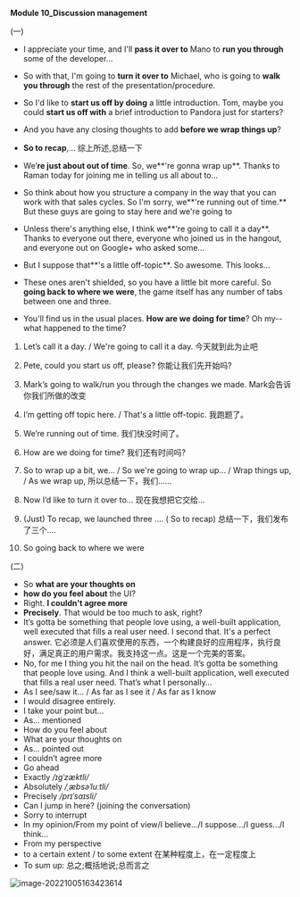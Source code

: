 **Module 10_Discussion management**

(一)

- I appreciate your time, and I'll  **pass it over to** Mano to  **run you through** some of the developer…
-  So with that, I'm going to **turn it over to** Michael, who is going to **walk you through** the rest of the presentation/procedure.
- So I'd like to **start us off by doing** a little introduction. Tom, maybe you could **start us off with** a brief introduction to Pandora just for starters?
- And you have any closing thoughts to add **before we wrap things up**?

- **So to recap**,...   综上所述,总结一下
- We’**re just about out of time**. So, we**'re gonna wrap up**. Thanks to  Raman today for joining me in telling us all about to…
- So think about how you structure a company in the way that you can work with that sales cycles.  So I'm sorry, we**'re running out of time.** But these guys are going to stay here and we're going to
- Unless there's anything else, I think we**'re going to call it a day**. Thanks to everyone out there, everyone who joined us in the hangout, and everyone out on Google+ who asked some…
- But I suppose that**'s a little off-topic**.  So awesome. This looks…
- These ones aren't shielded, so you have a little bit more careful. So **going back to where we were**, the game itself has any number of tabs between one and three.
- You'll find us in the usual places. **How are we doing for time**? Oh my-- what happened to the time?



1)   Let’s call it a day. / We're going to call it a day.		今天就到此为止吧

2)   Pete, could you start us off, please?		你能让我们先开始吗?

3)   Mark’s going to walk/run you through the changes we made. 		Mark会告诉你我们所做的改变

4)   I’m getting off topic here. / That's a little off-topic.		我跑题了。

5)   We’re running out of time. 		我们快没时间了。

6)   How are we doing for time? 		我们还有时间吗?

7)   So to wrap up a bit, we…	/ So we're going to wrap up...  /  Wrap things up,  /  As we wrap up,	所以总结一下，我们……

8)   Now I’d like to turn it over to…		现在我想把它交给...

9)   (Just) To recap, we launched three …. (  So to recap)		总结一下，我们发布了三个....

10) So going back to where we were

(二)

- So **what are your thoughts on**
- **how do you feel about** the UI?
- Right. **I couldn't agree more**
- **Precisely**.  That would be too much to ask, right?
- It’s gotta be something that people love using, a well-built application, well executed that fills a real user need. I second that. It's a perfect answer.  它必须是人们喜欢使用的东西，一个构建良好的应用程序，执行良好，满足真正的用户需求。我支持这一点。这是一个完美的答案。
- No, for me I thing you hit the nail on the head. It’s gotta be something that people love using. And I think a well-built application, well executed that fills a real user need. That’s what I personally…
- As I see/saw it...  /  As far as I see it / As far as I know
- I would disagree entirely.
- I take your point but...
- As… mentioned
- How do you feel about
- What are your thoughts on
- As… pointed out
- I couldn’t agree more  
- Go ahead
- Exactly   */*ɪɡˈzæktli*/*
- Absolutely  */*ˌæbsəˈluːtli*/*
- Precisely   */*prɪˈsaɪsli*/*
- Can I jump in here? (joining the conversation)
- Sorry to interrupt
- In my opinion/From my point of view/I believe.../I suppose.../I guess.../I think...
- From my perspective
- to a certain extent / to some extent  在某种程度上，在一定程度上
- To sum up: 总之;概括地说;总而言之





![image-20221005163423614](C:\Users\wangshufen\AppData\Roaming\Typora\typora-user-images\image-20221005163423614.png)



